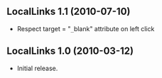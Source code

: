 ## LocalLinks 1.1 (2010-07-10) ##
  * Respect target = "`_`blank" attribute on left click

## LocalLinks 1.0 (2010-03-12) ##
  * Initial release.
